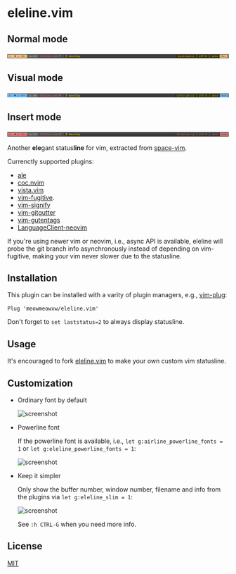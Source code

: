 # eleline.vim

## Normal mode

![](./normal.png)

## Visual mode

![](./visual.png)

## Insert mode

![](./insert.png)

Another **ele**gant status**line** for vim, extracted from [space-vim](https://github.com/liuchengxu/space-vim).

Currenctly supported plugins:

- [ale](https://github.com/w0rp/ale)
- [coc.nvim](https://github.com/neoclide/coc.nvim)
- [vista.vim](https://github.com/liuchengxu/vista.vim)
- [vim-fugitive](https://github.com/tpope/vim-fugitive).
- [vim-signify](https://github.com/mhinz/vim-signify)
- [vim-gitgutter](https://github.com/airblade/vim-gitgutter)
- [vim-gutentags](https://github.com/ludovicchabant/vim-gutentags)
- [LanguageClient-neovim](https://github.com/autozimu/LanguageClient-neovim)

If you're using newer vim or neovim, i.e., async API is available, eleline will probe the git branch info asynchronously instead of depending on vim-fugitive, making your vim never slower due to the statusline.

## Installation

This plugin can be installed with a varity of plugin managers, e.g., [vim-plug](https://github.com/junegunn/vim-plug):

```vim
Plug 'meowmeowxw/eleline.vim'
```

Don't forget to `set laststatus=2` to always display statusline.

## Usage

It's encouraged to fork [eleline.vim](https://github.com/liuchengxu/eleline.vim) to make your own custom vim statusline.

## Customization

- Ordinary font by default

  ![screenshot](https://github.com/liuchengxu/eleline.vim/blob/screenshots/screenshot.png?raw=true)

- Powerline font

  If the powerline font is available, i.e., `let g:airline_powerline_fonts = 1` or `let g:eleline_powerline_fonts = 1`:

  ![screenshot](https://raw.githubusercontent.com/liuchengxu/img/master/eleline.vim/eleline-powerline-font.png)

- Keep it simpler

  Only show the buffer number, window number, filename and info from the plugins via `let g:eleline_slim = 1`:

  ![screenshot](https://raw.githubusercontent.com/liuchengxu/img/master/eleline.vim/eleline_slim.png)

  See `:h CTRL-G` when you need more info.

## License

[MIT](LICENSE)
